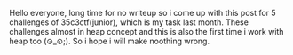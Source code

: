 Hello everyone, long time for no writeup so i come up with this post for 5 challenges of 35c3ctf(junior), which is my task last month. These challenges almost in heap concept and this is also the first time i work with heap too (⊙_⊙;). So i hope i will make noothing wrong.


## 
